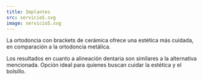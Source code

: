 ```yaml
---
title: Implantes
src: servicio5.svg
image: servicio5.svg
--- 
```

La ortodoncia con brackets de cerámica ofrece una estética más cuidada, en comparación a la ortodoncia metálica. 


Los resultados en cuanto a alineación dentaria son similares a la alternativa mencionada. Opción ideal para quienes buscan cuidar la estética y el bolsillo.